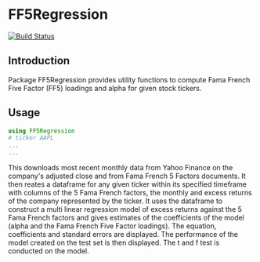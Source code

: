 # FF5Regression

[![Build Status](https://github.com/krisha-doshi/FF5Regression.jl/actions/workflows/CI.yml/badge.svg?branch=main)](https://github.com/krisha-doshi/FF5Regression.jl/actions/workflows/CI.yml?query=branch%3Amain)

## Introduction
Package FF5Regression provides utility functions to compute Fama French Five Factor (FF5) loadings and alpha for given stock tickers.

## Usage

```julia
using FF5Regression
# ticker AAPL
...
...
```
This downloads most recent monthly data from Yahoo Finance on the company's adjusted close and from Fama French 5 Factors documents. 
It then reates a dataframe for any given ticker within its specified timeframe with columns of the 5 Fama French factors, the monthly and excess returns of the company represented by the ticker.
It uses the dataframe to construct a multi linear regression model of excess returns against the 5 Fama French factors and gives estimates of the coefficients of the model (alpha and the Fama French Five Factor loadings).
The equation, coefficients and standard errors are displayed.
The performance of the model created on the test set is then displayed.
The t and f test is conducted on the model.
